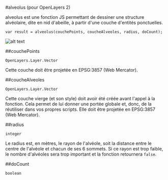 #alveolus (pour OpenLayers 2)

alveolus est une fonction JS permettant de dessiner une structure alvéolaire, dite en nid d'abeille, à partir d'une couche d'entités ponctuelles.

`var result = alveolus(couchePoints, coucheAlveoles, radius, doCount);`

![alt text](https://github.com/adrienvh/alveolus/doc/screenshot.png "Screenshot")

##couchePoints

`OpenLayers.Layer.Vector`

Cette couche doit être projetée en EPSG:3857 (Web Mercator).

##coucheAlveoles

`OpenLayers.Layer.Vector`

Cette couche vierge (et son style) doit avoir été créée avant l'appel à la fonction. Cela permet de lui donner une portée globale et, donc, de la réutiliser dans vos propres scripts.
Elle doit être projetée en EPSG:3857 (Web Mercator).

##radius

`integer`

Le radius est, en mètres, le rayon de l'alvéole, soit la distance entre le centre de l'alvéole et chacun de ses 6 sommets.
Si ce rayon est trop faible, le nombre d'alvéoles sera trop important et la fonction retournera `false`.

##doCount

`boolean`